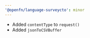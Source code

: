 ```yaml
---
'@openfn/language-surveycto': minor
---
```


- Added `contentType` to `request()`
- Added `jsonToCSVBuffer`
